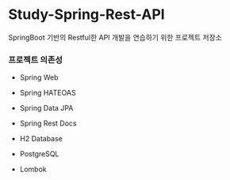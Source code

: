 # Study-Spring-Rest-API
SpringBoot 기반의 Restful한 API 개발을 연습하기 위한 프로젝트 저장소

### 프로젝트 의존성

- Spring Web

- Spring HATEOAS

- Spring Data JPA

- Spring Rest Docs

- H2 Database

- PostgreSQL

- Lombok

  



### 